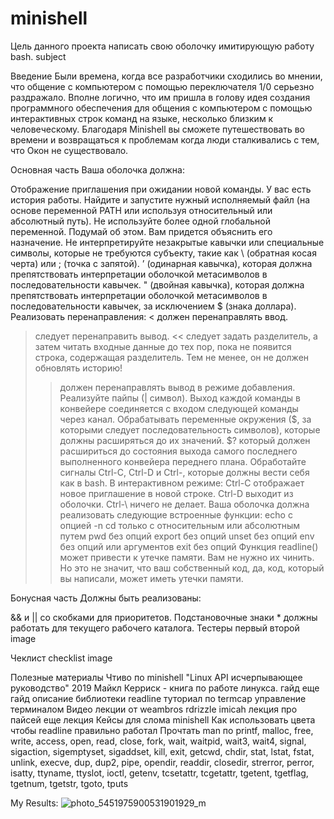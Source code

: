 # minishell
Цель данного проекта написать свою оболочку имитирующую работу bash.
subject

Введение
Были времена, когда все разработчики сходились во мнении, что общение с компьютером с помощью переключателя 1/0 серьезно раздражало. Вполне логично, что им пришла в голову идея создания программного обеспечения для общения с компьютером с помощью интерактивных строк команд на языке, несколько близким к человеческому. Благодаря Minishell вы сможете путешествовать во времени и возвращаться к проблемам когда люди сталкивались с тем, что Окон не существовало.

Основная часть
Ваша оболочка должна:

Отображение приглашения при ожидании новой команды.
У вас есть история работы.
Найдите и запустите нужный исполняемый файл (на основе переменной PATH или используя относительный или абсолютный путь).
Не используйте более одной глобальной переменной. Подумай об этом. Вам придется объяснить его назначение.
Не интерпретируйте незакрытые кавычки или специальные символы, которые не требуются субъекту, такие как \ (обратная косая черта) или ; (точка с запятой).
’ (одинарная кавычка), которая должна препятствовать интерпретации оболочкой метасимволов в последовательности кавычек.
" (двойная кавычка), которая должна препятствовать интерпретации оболочкой метасимволов в последовательности кавычек, за исключением $ (знака доллара).
Реализовать перенаправления:
< должен перенаправлять ввод.
> следует перенаправить вывод.
<< следует задать разделитель, а затем читать входные данные до тех пор, пока не появится строка, содержащая разделитель. Тем не менее, он не должен обновлять историю!
>> должен перенаправлять вывод в режиме добавления.
Реализуйте пайпы (| символ). Выход каждой команды в конвейере соединяется с входом следующей команды через канал.
Обрабатывать переменные окружения ($, за которыми следует последовательность символов), которые должны расширяться до их значений.
$? который должен расшириться до состояния выхода самого последнего выполненного конвейера переднего плана.
Обработайте сигналы Ctrl-C, Ctrl-D и Ctrl-\, которые должны вести себя как в bash.
В интерактивном режиме:
Ctrl-C отображает новое приглашение в новой строке.
Ctrl-D выходит из оболочки.
Ctrl-\ ничего не делает.
Ваша оболочка должна реализовать следующие встроенные функции:
echo с опцией -n
cd только с относительным или абсолютным путем
pwd без опций
export без опций
unset без опций
env без опций или аргументов
exit без опций
Функция readline() может привести к утечке памяти. Вам не нужно их чинить. Но это не значит, что ваш собственный код, да, код, который вы написали, может иметь утечки памяти.

Бонусная часть
Должны быть реализованы:

&& и || со скобками для приоритетов.
Подстановочные знаки * должны работать для текущего рабочего каталога.
Тестеры
первый
второй
image

Чеклист
checklist image

Полезные материалы
Чтиво по minishell
"Linux API исчерпывающее руководство" 2019 Майкл Керриск - книга по работе линукса.
гайд
еще гайд
описание библиотеки readline
туториал по termcap
управление терминалом
Видео лекции от
weambros
rdrizzle
imicah
лекция про пайсей
еще лекция
Кейсы для слома minishell
Как использовать цвета чтобы readline правильно работал
Прочтать man по printf, malloc, free, write, access, open, read, close, fork, wait, waitpid, wait3, wait4, signal, sigaction, sigemptyset, sigaddset, kill, exit, getcwd, chdir, stat, lstat, fstat, unlink, execve, dup, dup2, pipe, opendir, readdir, closedir, strerror, perror, isatty, ttyname, ttyslot, ioctl, getenv, tcsetattr, tcgetattr, tgetent, tgetflag, tgetnum, tgetstr, tgoto, tputs

My Results: ![photo_5451975900531901929_m](https://user-images.githubusercontent.com/118346014/202430330-d9005720-989f-4202-96b1-3fd768c10e0c.jpg)

